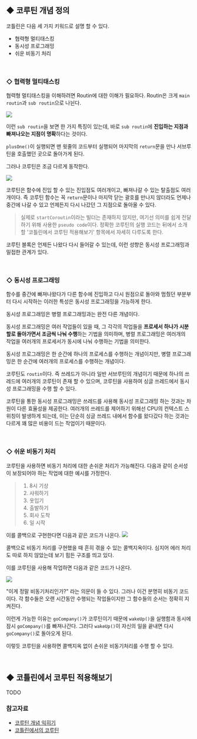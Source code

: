 ## ◆ 코루틴 개념 정의 
코틀린은 다음 세 가지 키워드로 설명 할 수 있다.
- 협력형 멀티태스킹
- 동시성 프로그래밍
- 쉬운 비동기 처리

<br/>

### ◇ 협력형 멀티태스킹
협력형 멀티태스킹을 이해하려면 Routin에 대한 이해가 필요하다. Routin은 크게 `main routin`과 `sub routin`으로 나뉜다.

![](https://images.velog.io/images/eia51/post/6fee3e8f-31ff-4c67-861a-1f3f61e8bbec/coroutin_routin.png)

이런 `sub routin`을 보면 한 가지 특징이 있는데, 바로 `sub routin`에 **진입하는 지점과 빠져나오는 지점이 명확**하다는 것이다.

`plusOne()`이 실행되면 맨 윗줄의 코드부터 실행되어 마지막의 `return`문을 만나 서브루틴을 호출했던 곳으로 돌아가게 된다.

그러나 코루틴은 조금 다르게 동작한다.


![](https://images.velog.io/images/eia51/post/227266c4-b561-4b2a-af95-b243e1d9b132/coroutin_coroutin.png)


코루틴은 함수에 진입 할 수 있는 진입점도 여러개이고, 빠져나갈 수 있는 탈출점도 여러개이다.
즉 코루틴 함수는 꼭 `return`문이나 마지막 닫는 괄호를 만나지 않더라도 언제나 중간에 나갈 수 있고 언제든지 다시 나갔던 그 지점으로 돌아올 수 있다.

> 실제로 `startCoroutin`이라는 빌더는 존재하지 않지만, 여기선 의미를 쉽게 전달하기 위해 사용한 `pseudo code`이다.
> 정확한 코루틴의 실행 코드는 뒤에서 소개 할 '코틀린에서 코루틴 적용해보기' 항목에서 자세히 다루도록 한다.

코루틴 블록은 언제든 나왔다 다시 들어갈 수 있는데, 이런 성향은 동시성 프로그래밍과 밀접한 관계가 있다.

<br/>

### ◇ 동시성 프로그래밍
함수를 중간에 빠져나왔다가 다른 함수에 진입하고 다시 원점으로 돌아와 멈췄던 부분부터 다시 시작하는 이러한 특성은 동시성 프로그래밍을 가능하게 한다.

동시성 프로그래밍은 병렬 프로그래밍과는 완전 다른 개념이다.

동시성 프로그래밍은 여러 작업들이 있을 때, 그 각각의 작업들을 **프로세서 하나가 시분할로 돌아가면서 조금씩 나눠 수행**하는 기법을 의미하며, 병렬 프로그래밍은 여러개의 작업을 여러개의 프로세서가 동시에 나눠 수행하는 기법을 의미한다.

동시성 프로그래밍은 한 순간에 하나의 프로세스를 수행하는 개념이지만, 병렬 프로그래밍은 한 순간에 여러개의 프로세스를 수행하는 개념이다.

코루틴도 `routin`이다. 즉 쓰레드가 아니라 일반 서브루틴의 개념이기 때문에 하나의 쓰레드에 여러개의 코루틴이 존재 할 수 있으며, 코루틴을 사용하여 싱글 쓰레드에서 동시성 프로그래밍을 수행 할 수 있다.

코루틴을 통한 동시성 프로그래밍은 쓰레드를 사용해 동시성 프로그래밍 하는 것과는 차원이 다른 효율성을 제공한다. 여러개의 쓰레드를 제어하기 위해선 CPU의 컨텍스트 스위칭이 발생하게 되는데, 이는 단순히 싱글 쓰레드 내에서 함수를 왔다갔다 하는 것과는 다르게 꽤 많은 비용이 드는 작업이기 때문이다.

<br/>

### ◇ 쉬운 비동기 처리
코루틴을 사용하면 비동기 처리에 대한 손쉬운 처리가 가능해진다.
다음과 같이 순서성이 보장되어야 하는 작업에 대한 예시를 가정한다.
> 1. 8시 기상
> 2. 샤워하기
> 3. 옷입기
> 4. 출발하기
> 5. 회사 도착
> 6. 일 시작

이를 콜백으로 구현한다면 다음과 같은 코드가 나온다.
![](https://images.velog.io/images/eia51/post/b521a650-0a7c-4528-9e06-c717d8e5721c/coroutin_callback.png)

콜백으로 비동기 처리를 구현했을 때 흔히 겪을 수 있는 콜백지옥이다. 심지어 에러 처리도 따로 하지 않았는데 보기 힘든 구조를 띄고 있다.

이를 코루틴을 사용해 작업하면 다음과 같은 코드가 나온다.

![](https://images.velog.io/images/eia51/post/b170cbfd-bd35-4eb0-950f-91012e3ec28f/coroutin_callback_sol.png)

"이게 정말 비동기처리인가?" 라는 의문이 들 수 있다. 그러나 이건 분명히 비동기 코드이다. 각 함수들은 오랜 시간동안 수행되는 작업들이지만 그 함수들의 순서는 정확히 지켜진다.

이런게 가능한 이유는 `goCompany()`가 코루틴이기 때문에 `wakeUp()`을 실행함과 동시에 잠시 `goCompany()`를 빠져나간다. 그러다 `wakeUp()`이 자신의 일을 끝내면 다시 `goCompany()`로 돌아오게 된다.

이렇듯 코루틴을 사용하면 콜백지옥 없이 손쉬운 비동기처리를 수행 할 수 있다.

<br/>

## ◆ 코틀린에서 코루틴 적용해보기
TODO

### 참고자료
- [코루틴 개념 익히기](https://wooooooak.github.io/kotlin/2019/08/25/%EC%BD%94%ED%8B%80%EB%A6%B0-%EC%BD%94%EB%A3%A8%ED%8B%B4-%EA%B0%9C%EB%85%90-%EC%9D%B5%ED%9E%88%EA%B8%B0/)
- [코틀린에서의 코루틴]()

